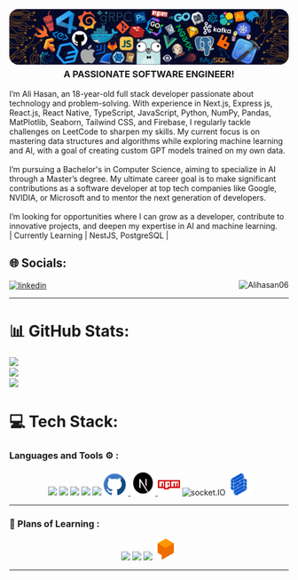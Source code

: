 <img alt="Coding" style="border-radius:16px;" src="./images/background.png">

<h3 align="center" style="margin-top: 4px;">A PASSIONATE SOFTWARE ENGINEER!</h3>I’m Ali Hasan, an 18-year-old full stack developer passionate about technology and problem-solving. With experience in Next.js, Express js, React.js, React Native, TypeScript, JavaScript, Python, NumPy, Pandas, MatPlotlib, Seaborn, Tailwind CSS, and Firebase, I regularly tackle challenges on LeetCode to sharpen my skills. My current focus is on mastering data structures and algorithms while exploring machine learning and AI, with a goal of creating custom GPT models trained on my own data.<br><br>I’m pursuing a Bachelor's in Computer Science, aiming to specialize in AI through a Master’s degree. My ultimate career goal is to make significant contributions as a software developer at top tech companies like Google, NVIDIA, or Microsoft and to mentor the next generation of developers.<br><br>I’m looking for opportunities where I can grow as a developer, contribute to innovative projects, and deepen my expertise in AI and machine learning.<br>
| Currently Learning | NestJS, PostgreSQL |




## 🌐 Socials:

<p align="left">
	<a href="https://www.linkedin.com/in/ali-hasan001/" target="blank"><img align="center"
			src="https://skillicons.dev/icons?i=linkedin" height="50" width="50" alt="linkedin" /></a>
	<img src="https://komarev.com/ghpvc/?username=shehza-d&label=Profile%20views&color=11eb11&style=for-the-badge"
		alt="Alihasan06" align="right" />
</p>
<hr>

# 📊 GitHub Stats:
![](https://github-readme-stats.vercel.app/api?username=Alihasan06&theme=merko&hide_border=false&include_all_commits=true&count_private=true)<br/>
![](https://github-readme-streak-stats.herokuapp.com/?user=Alihasan06&theme=merko&hide_border=false)<br/>
![](https://github-readme-stats.vercel.app/api/top-langs/?username=Alihasan06&theme=merko&hide_border=false&include_all_commits=true&count_private=true&layout=compact)


# 💻 Tech Stack:
<h3 align="left">Languages and Tools ⚙️ : </h3>

<p align='center'>
	<img src="https://skillicons.dev/icons?i=git,github,vscode" />
	<img src="https://skillicons.dev/icons?i=js,css,nextjs,tailwind,postgres" />
	<img src="https://skillicons.dev/icons?i=react,express,mongodb,nodejs,ts" />
	<img src="https://skillicons.dev/icons?i=postman,vercel" />
	<img src="https://skillicons.dev/icons?i=redux,md,materialui,firebase" />
	<a href="#">
		<img alt="GitHub" title="GitHub" width="40" height="40" src="./images/github.png" style="padding-right:5px;" />
	</a>
	<a href="https://nextjs.org/" target="_blank" rel="noreferrer" title="NextJS in PIAIC">
		<img src="./images/nextjs.png" alt="nextjs" width="45" height="45" />
	</a>
	<a href="https://www.npmjs.com/" target="_blank" rel="noreferrer" title="NPM" style="text-decoration: none;">
		<img src="./images/icons8-npm-48.png" alt="NPM" width="40" height="40" />
	</a>
	<a href="https://socket.io/" target="_blank" rel="noreferrer"
		title="Socket.IO for Real Time Updating low-latency communication" style="text-decoration: none;">
		<img src="https://socket.io/images/logo.svg" alt="socket.IO" width="40" height="40" />
	</a>
	<a href="https://formik.org/" target="_blank" title="Build Form in REACT" style="text-decoration: none;">
		<img src="./images/formik.png" width="40px" />
	</a>
</p>

<hr>

<h3 align="left">🏫 Plans of Learning :</h3>

<p align="center">
	<img src="https://skillicons.dev/icons?i=solidity,nestjs,threejs,tensorflow,docker" />
	<img src="https://skillicons.dev/icons?i=bash,redis,wasm,webflow,jest" />
	<img src="https://skillicons.dev/icons?i=kubernetes,fastapi,d3,swift,aws" />
	<a href="https://cloud.google.com/dialogflow" target="_blank" title="DialogFlow for ChatBots by Sir Inzamam"
		style="text-decoration: none;">
		<img src="./images/dialogflow.png" width="40px" />
	</a>
</p>
<hr>
<br>

